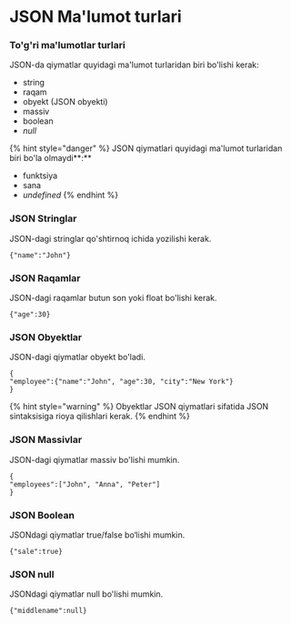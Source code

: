# JSON Ma'lumot turlari

### To'g'ri ma'lumotlar turlari

JSON-da qiymatlar quyidagi ma'lumot turlaridan biri bo'lishi kerak:

* string
* raqam
* obyekt (JSON obyekti)
* massiv
* boolean
* _null_

{% hint style="danger" %}
JSON qiymatlari quyidagi ma'lumot turlaridan biri bo'la olmaydi**:**

* funktsiya
* sana
* _undefined_
{% endhint %}

### JSON Stringlar

JSON-dagi stringlar qo'shtirnoq ichida yozilishi kerak.

```
{"name":"John"}
```

### JSON Raqamlar

JSON-dagi raqamlar butun son yoki float bo'lishi kerak.

```
{"age":30}
```

### JSON Obyektlar

JSON-dagi qiymatlar obyekt bo'ladi.

```
{
"employee":{"name":"John", "age":30, "city":"New York"}
}
```

{% hint style="warning" %}
Obyektlar JSON qiymatlari sifatida JSON sintaksisiga rioya qilishlari kerak.
{% endhint %}

### JSON Massivlar

JSON-dagi qiymatlar massiv bo'lishi mumkin.

```
{
"employees":["John", "Anna", "Peter"]
}
```

### JSON Boolean

JSONdagi qiymatlar true/false bo‘lishi mumkin.

```
{"sale":true}
```

### JSON null

JSONdagi qiymatlar null bo'lishi mumkin.

```
{"middlename":null}
```
